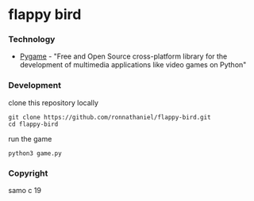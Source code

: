 
# flappy bird



### Technology

* [Pygame](https://github.com/pygame/pygame) - "Free and Open Source cross-platform library for the development of multimedia applications like video games on Python"

### Development

clone this repository locally

    git clone https://github.com/ronnathaniel/flappy-bird.git
    cd flappy-bird

run the game

    python3 game.py
    
### Copyright

samo c 19